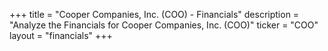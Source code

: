 +++
title = "Cooper Companies, Inc. (COO) - Financials"
description = "Analyze the Financials for Cooper Companies, Inc. (COO)"
ticker = "COO"
layout = "financials"
+++

